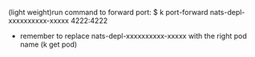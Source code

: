 (light weight)run command to forward port:
$ k port-forward nats-depl-xxxxxxxxxx-xxxxx 4222:4222

- remember to replace nats-depl-xxxxxxxxxx-xxxxx with the right pod name (k get pod)
